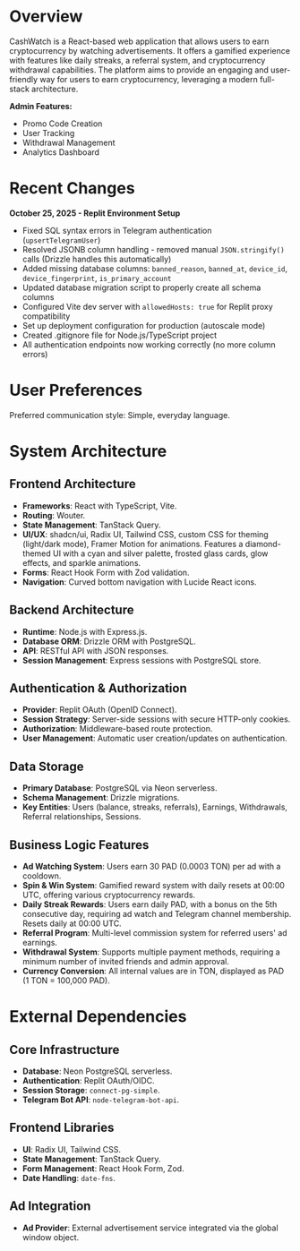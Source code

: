 # Overview

CashWatch is a React-based web application that allows users to earn cryptocurrency by watching advertisements. It offers a gamified experience with features like daily streaks, a referral system, and cryptocurrency withdrawal capabilities. The platform aims to provide an engaging and user-friendly way for users to earn cryptocurrency, leveraging a modern full-stack architecture.

**Admin Features:**
*   Promo Code Creation
*   User Tracking
*   Withdrawal Management
*   Analytics Dashboard

# Recent Changes

**October 25, 2025 - Replit Environment Setup**
*   Fixed SQL syntax errors in Telegram authentication (`upsertTelegramUser`)
*   Resolved JSONB column handling - removed manual `JSON.stringify()` calls (Drizzle handles this automatically)
*   Added missing database columns: `banned_reason`, `banned_at`, `device_id`, `device_fingerprint`, `is_primary_account`
*   Updated database migration script to properly create all schema columns
*   Configured Vite dev server with `allowedHosts: true` for Replit proxy compatibility
*   Set up deployment configuration for production (autoscale mode)
*   Created .gitignore file for Node.js/TypeScript project
*   All authentication endpoints now working correctly (no more column errors)

# User Preferences

Preferred communication style: Simple, everyday language.

# System Architecture

## Frontend Architecture
*   **Frameworks**: React with TypeScript, Vite.
*   **Routing**: Wouter.
*   **State Management**: TanStack Query.
*   **UI/UX**: shadcn/ui, Radix UI, Tailwind CSS, custom CSS for theming (light/dark mode), Framer Motion for animations. Features a diamond-themed UI with a cyan and silver palette, frosted glass cards, glow effects, and sparkle animations.
*   **Forms**: React Hook Form with Zod validation.
*   **Navigation**: Curved bottom navigation with Lucide React icons.

## Backend Architecture
*   **Runtime**: Node.js with Express.js.
*   **Database ORM**: Drizzle ORM with PostgreSQL.
*   **API**: RESTful API with JSON responses.
*   **Session Management**: Express sessions with PostgreSQL store.

## Authentication & Authorization
*   **Provider**: Replit OAuth (OpenID Connect).
*   **Session Strategy**: Server-side sessions with secure HTTP-only cookies.
*   **Authorization**: Middleware-based route protection.
*   **User Management**: Automatic user creation/updates on authentication.

## Data Storage
*   **Primary Database**: PostgreSQL via Neon serverless.
*   **Schema Management**: Drizzle migrations.
*   **Key Entities**: Users (balance, streaks, referrals), Earnings, Withdrawals, Referral relationships, Sessions.

## Business Logic Features
*   **Ad Watching System**: Users earn 30 PAD (0.0003 TON) per ad with a cooldown.
*   **Spin & Win System**: Gamified reward system with daily resets at 00:00 UTC, offering various cryptocurrency rewards.
*   **Daily Streak Rewards**: Users earn daily PAD, with a bonus on the 5th consecutive day, requiring ad watch and Telegram channel membership. Resets daily at 00:00 UTC.
*   **Referral Program**: Multi-level commission system for referred users' ad earnings.
*   **Withdrawal System**: Supports multiple payment methods, requiring a minimum number of invited friends and admin approval.
*   **Currency Conversion**: All internal values are in TON, displayed as PAD (1 TON = 100,000 PAD).

# External Dependencies

## Core Infrastructure
*   **Database**: Neon PostgreSQL serverless.
*   **Authentication**: Replit OAuth/OIDC.
*   **Session Storage**: `connect-pg-simple`.
*   **Telegram Bot API**: `node-telegram-bot-api`.

## Frontend Libraries
*   **UI**: Radix UI, Tailwind CSS.
*   **State Management**: TanStack Query.
*   **Form Management**: React Hook Form, Zod.
*   **Date Handling**: `date-fns`.

## Ad Integration
*   **Ad Provider**: External advertisement service integrated via the global window object.
